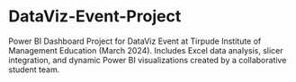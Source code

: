 # DataViz-Event-Project
Power BI Dashboard Project for DataViz Event at Tirpude Institute of Management Education (March 2024). Includes Excel data analysis, slicer integration, and dynamic Power BI visualizations created by a collaborative student team.
